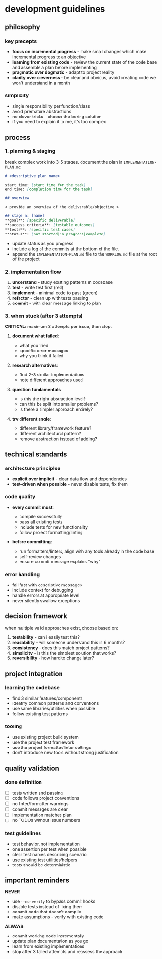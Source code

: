 # development guidelines

## philosophy

### key precepts

- **focus on incremental progress** - make small changes which make incremental progress to an objective
- **learning from existing code** - review the current state of the code base and assemble a plan before implementing
- **pragmatic over dogmatic** - adapt to project reality
- **clarity over cleverness** - be clear and obvious, avoid creating code we won't understand in a month

### simplicity

- single responsibility per function/class
- avoid premature abstractions
- no clever tricks - choose the boring solution
- if you need to explain it to me, it's too complex

## process

### 1. planning & staging

break complex work into 3-5 stages. document the plan in `IMPLEMENTATION-PLAN.md`:

```markdown
# <descriptive plan name>

start time: [start time for the task]
end time: [completion time for the task]

## overview

< provide an overview of the deliverable/objective >

## stage n: [name]
**goal**: [specific deliverable]
**success criteria**: [testable outcomes]
**tests**: [specific test cases]
**status**: [not started|in progress|complete]
```

- update status as you progress
- include a log of the commits at the bottom of the file.
- append the `IMPLEMENTATION-PLAN.md` file to the `WORKLOG.md` file at the root of the project.  

### 2. implementation flow

1. **understand** - study existing patterns in codebase
2. **test** - write test first (red)
3. **implement** - minimal code to pass (green)
4. **refactor** - clean up with tests passing
5. **commit** - with clear message linking to plan

### 3. when stuck (after 3 attempts)

**CRITICAL**: maximum 3 attempts per issue, then stop.

1. **document what failed**:
   - what you tried
   - specific error messages
   - why you think it failed

2. **research alternatives**:
   - find 2-3 similar implementations
   - note different approaches used

3. **question fundamentals**:
   - is this the right abstraction level?
   - can this be split into smaller problems?
   - is there a simpler approach entirely?

4. **try different angle**:
   - different library/framework feature?
   - different architectural pattern?
   - remove abstraction instead of adding?

## technical standards

### architecture principles

- **explicit over implicit** - clear data flow and dependencies
- **test-driven when possible** - never disable tests, fix them

### code quality

- **every commit must**:
  - compile successfully
  - pass all existing tests
  - include tests for new functionality
  - follow project formatting/linting

- **before committing**:
  - run formatters/linters, align with any tools already in the code base
  - self-review changes
  - ensure commit message explains "why"

### error handling

- fail fast with descriptive messages
- include context for debugging
- handle errors at appropriate level
- never silently swallow exceptions

## decision framework

when multiple valid approaches exist, choose based on:

1. **testability** - can i easily test this?
2. **readability** - will someone understand this in 6 months?
3. **consistency** - does this match project patterns?
4. **simplicity** - is this the simplest solution that works?
5. **reversibility** - how hard to change later?

## project integration

### learning the codebase

- find 3 similar features/components
- identify common patterns and conventions
- use same libraries/utilities when possible
- follow existing test patterns

### tooling

- use existing project build system
- use the project test framework
- use the project formatter/linter settings
- don't introduce new tools without strong justification

## quality validation

### done definition

- [ ] tests written and passing
- [ ] code follows project conventions
- [ ] no linter/formatter warnings
- [ ] commit messages are clear
- [ ] implementation matches plan
- [ ] no TODOs without issue numbers

### test guidelines

- test behavior, not implementation
- one assertion per test when possible
- clear test names describing scenario
- use existing test utilities/helpers
- tests should be deterministic

## important reminders

**NEVER**:
- use `--no-verify` to bypass commit hooks
- disable tests instead of fixing them
- commit code that doesn't compile
- make assumptions - verify with existing code

**ALWAYS**:
- commit working code incrementally
- update plan documentation as you go
- learn from existing implementations
- stop after 3 failed attempts and reassess the approach
